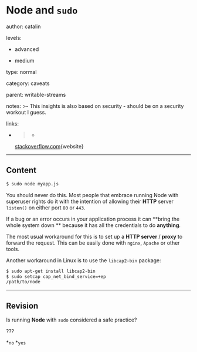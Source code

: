 # Node and `sudo`
author: catalin

levels:

  - advanced

  - medium

type: normal

category: caveats

parent: writable-streams

notes: >-
  This insights is also based on security - should be on a security workout I
  guess.

links:

  - >-
    [stackoverflow.com](http://stackoverflow.com/questions/6109089/how-do-i-run-node-js-on-port-80){website}

---
## Content

```bash
$ sudo node myapp.js
```

You should never do this. Most people that embrace running Node with superuser rights do it with the intention of allowing their **HTTP** server `listen()` on either port `80` or `443`.

If a bug or an error occurs in your application process it can **bring the whole system down ** because it has all the credentials to do **anything**.

The most usual workaround for this is to set up a **HTTP server** / **proxy** to forward the request. This can be easily done with `nginx`, `Apache` or other tools.

Another workaround in Linux is to use the `libcap2-bin` package:
```bash
$ sudo apt-get install libcap2-bin
$ sudo setcap cap_net_bind_service=+ep
/path/to/node

```

---
## Revision

Is running **Node** with `sudo` considered a safe practice?

???

*`no`
*`yes`
